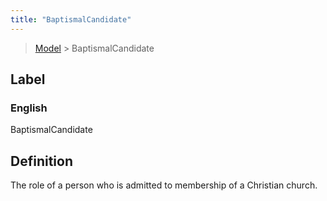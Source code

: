 ```yaml
---
title: "BaptismalCandidate"
---
```


> [Model](./../) > BaptismalCandidate

## Label

### English
BaptismalCandidate


## Definition
The role of a person who is admitted to membership of a Christian church. 


    

